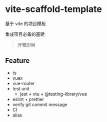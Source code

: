 # vite-scaffold-template

基于 vite 的项目模板

集成项目必备的基建

> 开箱即用

## Feature

- ts
- vuex
- vue-router
- test unit
  - jest + vtu + @testing-library/vue
- eslint + prettier
- verify git commit message
- CI
- alias
